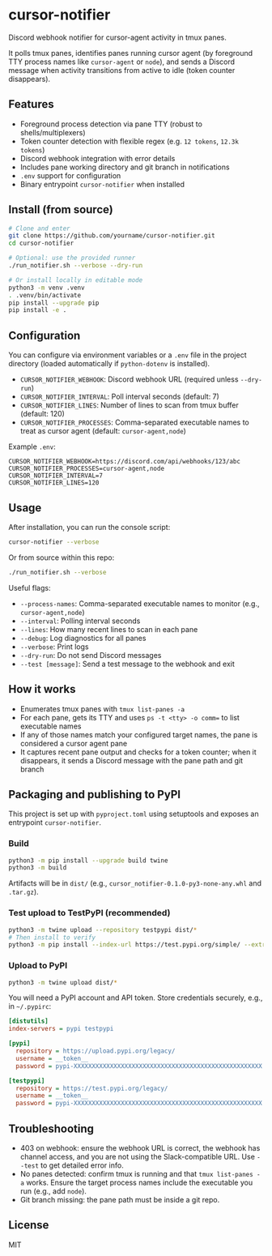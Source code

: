 # cursor-notifier

Discord webhook notifier for cursor-agent activity in tmux panes.

It polls tmux panes, identifies panes running cursor agent (by foreground TTY process names like `cursor-agent` or `node`), and sends a Discord message when activity transitions from active to idle (token counter disappears).

## Features

- Foreground process detection via pane TTY (robust to shells/multiplexers)
- Token counter detection with flexible regex (e.g. `12 tokens`, `12.3k tokens`)
- Discord webhook integration with error details
- Includes pane working directory and git branch in notifications
- `.env` support for configuration
- Binary entrypoint `cursor-notifier` when installed

## Install (from source)

```bash
# Clone and enter
git clone https://github.com/yourname/cursor-notifier.git
cd cursor-notifier

# Optional: use the provided runner
./run_notifier.sh --verbose --dry-run

# Or install locally in editable mode
python3 -m venv .venv
. .venv/bin/activate
pip install --upgrade pip
pip install -e .
```

## Configuration

You can configure via environment variables or a `.env` file in the project directory (loaded automatically if `python-dotenv` is installed).

- `CURSOR_NOTIFIER_WEBHOOK`: Discord webhook URL (required unless `--dry-run`)
- `CURSOR_NOTIFIER_INTERVAL`: Poll interval seconds (default: 7)
- `CURSOR_NOTIFIER_LINES`: Number of lines to scan from tmux buffer (default: 120)
- `CURSOR_NOTIFIER_PROCESSES`: Comma-separated executable names to treat as cursor agent (default: `cursor-agent,node`)

Example `.env`:

```env
CURSOR_NOTIFIER_WEBHOOK=https://discord.com/api/webhooks/123/abc
CURSOR_NOTIFIER_PROCESSES=cursor-agent,node
CURSOR_NOTIFIER_INTERVAL=7
CURSOR_NOTIFIER_LINES=120
```

## Usage

After installation, you can run the console script:

```bash
cursor-notifier --verbose
```

Or from source within this repo:

```bash
./run_notifier.sh --verbose
```

Useful flags:

- `--process-names`: Comma-separated executable names to monitor (e.g., `cursor-agent,node`)
- `--interval`: Polling interval seconds
- `--lines`: How many recent lines to scan in each pane
- `--debug`: Log diagnostics for all panes
- `--verbose`: Print logs
- `--dry-run`: Do not send Discord messages
- `--test [message]`: Send a test message to the webhook and exit

## How it works

- Enumerates tmux panes with `tmux list-panes -a`
- For each pane, gets its TTY and uses `ps -t <tty> -o comm=` to list executable names
- If any of those names match your configured target names, the pane is considered a cursor agent pane
- It captures recent pane output and checks for a token counter; when it disappears, it sends a Discord message with the pane path and git branch

## Packaging and publishing to PyPI

This project is set up with `pyproject.toml` using setuptools and exposes an entrypoint `cursor-notifier`.

### Build

```bash
python3 -m pip install --upgrade build twine
python3 -m build
```

Artifacts will be in `dist/` (e.g., `cursor_notifier-0.1.0-py3-none-any.whl` and `.tar.gz`).

### Test upload to TestPyPI (recommended)

```bash
python3 -m twine upload --repository testpypi dist/*
# Then install to verify
python3 -m pip install --index-url https://test.pypi.org/simple/ --extra-index-url https://pypi.org/simple cursor-notifier
```

### Upload to PyPI

```bash
python3 -m twine upload dist/*
```

You will need a PyPI account and API token. Store credentials securely, e.g., in `~/.pypirc`:

```ini
[distutils]
index-servers = pypi testpypi

[pypi]
  repository = https://upload.pypi.org/legacy/
  username = __token__
  password = pypi-XXXXXXXXXXXXXXXXXXXXXXXXXXXXXXXXXXXXXXXXXXXXXXXXXXXX

[testpypi]
  repository = https://test.pypi.org/legacy/
  username = __token__
  password = pypi-XXXXXXXXXXXXXXXXXXXXXXXXXXXXXXXXXXXXXXXXXXXXXXXXXXXX
```

## Troubleshooting

- 403 on webhook: ensure the webhook URL is correct, the webhook has channel access, and you are not using the Slack-compatible URL. Use `--test` to get detailed error info.
- No panes detected: confirm tmux is running and that `tmux list-panes -a` works. Ensure the target process names include the executable you run (e.g., add `node`).
- Git branch missing: the pane path must be inside a git repo.

## License

MIT

